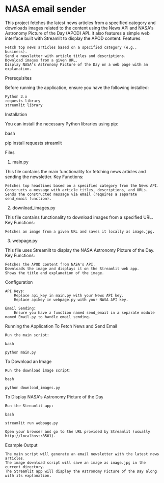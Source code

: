 # NASA email sender

This project fetches the latest news articles from a specified category and downloads images related to the content using the News API and NASA's Astronomy Picture of the Day (APOD) API. It also features a simple web interface built with Streamlit to display the APOD content.
Features

    Fetch top news articles based on a specified category (e.g., business).
    Send a newsletter with article titles and descriptions.
    Download images from a given URL.
    Display NASA's Astronomy Picture of the Day on a web page with an explanation.

Prerequisites

Before running the application, ensure you have the following installed:

    Python 3.x
    requests library
    streamlit library

Installation

You can install the necessary Python libraries using pip:

bash

pip install requests streamlit

Files
1. main.py

This file contains the main functionality for fetching news articles and sending the newsletter.
Key Functions:

    Fetches top headlines based on a specified category from the News API.
    Constructs a message with article titles, descriptions, and URLs.
    Sends the constructed message via email (requires a separate send_email function).

2. download_images.py

This file contains functionality to download images from a specified URL.
Key Functions:

    Fetches an image from a given URL and saves it locally as image.jpg.

3. webpage.py

This file uses Streamlit to display the NASA Astronomy Picture of the Day.
Key Functions:

    Fetches the APOD content from NASA's API.
    Downloads the image and displays it on the Streamlit web app.
    Shows the title and explanation of the image.

Configuration

    API Keys:
        Replace api_key in main.py with your News API key.
        Replace apikey in webpage.py with your NASA API key.

    Email Sending:
        Ensure you have a function named send_email in a separate module named Email.py to handle email sending.

Running the Application
To Fetch News and Send Email

    Run the main script:

    bash

    python main.py

To Download an Image

    Run the download image script:

    bash

    python download_images.py

To Display NASA's Astronomy Picture of the Day

    Run the Streamlit app:

    bash

    streamlit run webpage.py

    Open your browser and go to the URL provided by Streamlit (usually http://localhost:8501).

Example Output

    The main script will generate an email newsletter with the latest news articles.
    The image download script will save an image as image.jpg in the current directory.
    The Streamlit app will display the Astronomy Picture of the Day along with its explanation.
